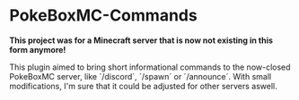 # PokeBoxMC-Commands
**This project was for a Minecraft server that is now not existing in this form anymore!**

This plugin aimed to bring short informational commands to the now-closed PokeBoxMC server, like ´/discord´, ´/spawn´ or ´/announce´. With small modifications, I'm sure that it could be adjusted for other servers aswell.

